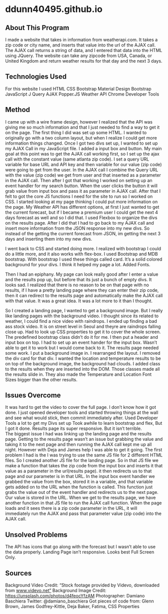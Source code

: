 # ddunn40495.github.io

## About This Program

I made a website that takes in information from weatherapi.com. It takes a zip code or city name, and inserts that value into the url of the AJAX call. The AJAX call returns a string of data, and I entered that data into the HTML using JQuery. The website can take any zipcode from USA, Canada, or United Kingdom and return weather results for that day and the next 3 days. 

## Technologies Used
For this website I used 
HTML
CSS 
Bootstrap 
Material Design Bootstrap
JavaScript
J Query 
AJAX
Popper.JS
Weather API
Chrome Developer Tools

## Method

I came up with a wire frame design, however I realized that the API was giving me so much information and that I just needed to find a way to get it on the page.
The first thing I did was set up some HTML. I wanted to originally go with a two column layout, but when I realize I could get more information things changed. 
Once I got two divs set up, I wanted to set up my AJAX Call in my JavaScript file.
 I added a input box and button. 
My main goal at this point was to get the AJAX call working first, so I set up the ajax call with the constant value (same atlanta zip code).  I set a query URL variable  for base URL and API key and then variable for our value (zip code)  were going to get from the user. In the AJAX call I combine the Query URL with the value (zip code) we get from user and that inserted as a parameter in the AJAX call.
Then after I got that working I worked on setting up an event handler for my search button. When the user clicks the button it will grab value from input box and pass it as parameter in AJAX call.
After that I felt to got the core JS functions I need for the site to run so I worked on CSS.  I started looking at my page thinking I could put more information on the page. My Weather API has different options, at first I just wanted to get the current forecast, but if I became a premium user I could get the next 4 days forecast as well and so I did that. I used Flexbox to organize the divs on the results page. 
After I did that I had to go back to my AJAX call and insert more information from the JSON response into my new divs. So instead of the getting the current forecast from JSON, im getting the next 3 days and inserting them into my new divs. 

I went back to CSS and started doing more. I realized with bootstrap I could do a little more, and it also works with flex-box. I used Bootstrap and MDB bootstrap. With bootstrap I used these things called card. It’s a solid colored background for your divs. I think it helped my page a lot. Added Fonts. 

Then I had an epiphany. My page can look really good after I enter a value and the results pop up, but before that its just a bunch of empty divs. It looks sad. I realized that there is no reason to be on that page with no results, if I have a pretty landing page where they can enter their zip code, then it can redirect to the results page and automatically make the AJAX call with that value. It was a great idea. It was a lot more to it than I thought. 

So I created a landing page, I wanted to get a background image. But I really like landing pages with the background video. I thought since its related to weather, I could find a nice video with raindrops. I ended up finding a bad ass stock video. It is on street level in Seoul and theyre are raindrops falling close up. 
Had to look up CSS properties to get it to cover the whole screen. The predefined bootstrap class didn’t do it for me. I then put a header and input box on top. I had to set up an event hander for the input box. Wasn’t able to get it to work but I would come back to it. The results page needed some work. I put a background image in. I rearranged the layout. I removed the div card for that div. I wanted the location and temperature results to be on top of the background image, the background had clouds. I added class to the results when they are inserted into the DOM. Those classes made all the results slide in. They also made the Temperature and Location Font Sizes bigger than the other results. 


## Issues Overcome

It was hard to get the video to cover the full page. I don’t know how it got done. I just opened developer tools and started throwing things at the wall and see what would stick, then commit immediately after. 
Used Developer Tools a lot to get my Divs set up
Took awhile to learn bootstrap and flex, But I got it done. Results page its super responsive. But it isn’t terrible.  
The biggest issue I had was linking up the landing page and the results page. Getting to the results page wasn’t an issue but grabbing the value and taking it to the next page and then running the AJAX call kept me up all night. However with Deja and James help I was able to get it going. The first problem I had is the I was trying to use the same JS file for 2 different HTML files. So I created another JS file for the landing page. So in that JS file we make a function that takes the zip code from the input box and inserts it that value as a parameter in the url(results page). it then redirects us to that page and our parameter is in that URL. In the input box event handler we grabbed the value from the box, stored it in a variable, and that variable gets added on to the URL when the function is called. This function just grabs the value out of the event handler and redirects us to the next page. Our value is stored in the URL. When we get to the results page, we have another function in that JS file to run the AJAX call function. When the page loads and it sees there is  a zip code parameter in the URL, it will immediately run the AJAX and pass that parameter value (zip code) into the AJAX call.  


## Unsolved Problems

The API has icons that go along with the forecast but I wasn’t able to use the data properly.
Landing Page isn’t responsive. Looks best Full Screen Only.


## Sources

Background Video Credit: “Stock footage provided by Videvo, downloaded from www.videvo.net”
Background Image Credit: https://unsplash.com/photos/d4feocYfzAM Photographer: Damiano Baschiera Twitter: @damiano_baschiera
Got pieces of code from: Glenn Brown, James Godfrey-Kittle, Deja Baker, Fatima, CSS Properties 
